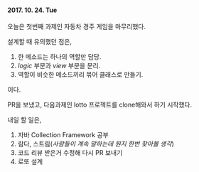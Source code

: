 #### 2017. 10. 24. Tue

오늘은 첫번째 과제인 자동차 경주 게임을 마무리했다. 

설계할 때 유의했던 점은,

1. 한 메소드는 하나의 역할만 담당.
2. *logic* 부분과 *view* 부분을 분리.
3. 역할이 비슷한 메소드끼리 묶어 클래스로 만들기.

이다. 

PR을 보냈고, 다음과제인 lotto 프로젝트를 clone해와서 하기 시작했다. 

내일 할 일은,

1.  자바 Collection Framework 공부
2. 람다, 스트림(*사람들이 계속 말하는데 뭔지 한번 찾아볼 생각*)
3. 코드 리뷰 받은거 수정해 다시 PR 보내기
4. 로또 설계